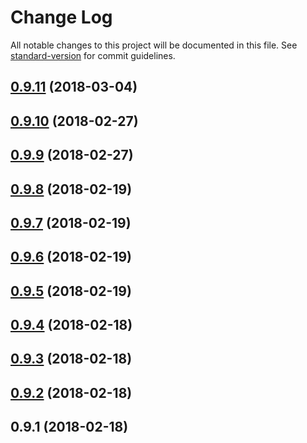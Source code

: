 # Change Log

All notable changes to this project will be documented in this file. See [standard-version](https://github.com/conventional-changelog/standard-version) for commit guidelines.

<a name="0.9.11"></a>
## [0.9.11](https://github.com/ojkelly/wahn/compare/v0.9.10...v0.9.11) (2018-03-04)



<a name="0.9.10"></a>
## [0.9.10](https://github.com/ojkelly/wahn/compare/v0.9.9...v0.9.10) (2018-02-27)



<a name="0.9.9"></a>
## [0.9.9](https://github.com/ojkelly/wahn/compare/v0.9.8...v0.9.9) (2018-02-27)



<a name="0.9.8"></a>
## [0.9.8](https://github.com/ojkelly/wahn/compare/v0.9.7...v0.9.8) (2018-02-19)



<a name="0.9.7"></a>
## [0.9.7](https://github.com/ojkelly/wahn/compare/v0.9.6...v0.9.7) (2018-02-19)



<a name="0.9.6"></a>
## [0.9.6](https://github.com/ojkelly/wahn/compare/v0.9.5...v0.9.6) (2018-02-19)



<a name="0.9.5"></a>
## [0.9.5](https://github.com/ojkelly/wahn/compare/v0.9.4...v0.9.5) (2018-02-19)



<a name="0.9.4"></a>
## [0.9.4](https://github.com/ojkelly/wahn/compare/v0.9.3...v0.9.4) (2018-02-18)



<a name="0.9.3"></a>
## [0.9.3](https://github.com/ojkelly/wahn/compare/v0.9.2...v0.9.3) (2018-02-18)



<a name="0.9.2"></a>
## [0.9.2](https://github.com/ojkelly/wahn/compare/v0.9.1...v0.9.2) (2018-02-18)



<a name="0.9.1"></a>
## 0.9.1 (2018-02-18)
